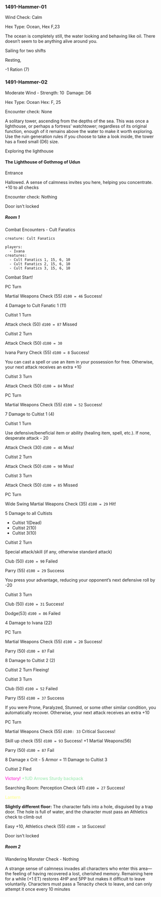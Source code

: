 ### 1491-Hammer-01

Wind Check: Calm

Hex Type: Ocean, Hex F,23

The ocean is completely still, the water looking and behaving like oil. There doesn’t seem to be anything alive around you.

Sailing for two shifts

Resting, 

-1 Ration (7)

### 1491-Hammer-02

Moderate Wind - Strength: 10  Damage: D6 

Hex Type: Ocean  Hex: F, 25

Encounter check: None

A solitary tower, ascending from the depths of the sea. This was once a lighthouse, or perhaps a fortress’ watchtower; regardless of its original function, enough of it remains above the water to make it worth exploring. Use the ruin generation rules if you choose to take a look inside, the tower has a fixed small (D6) size.

Exploring the lighthouse

#### The Lighthouse of Gothmog of Udun

Entrance

Hallowed. A sense of calmness invites you here, helping you concentrate. +10 to all checks

Encounter check: Nothing

Door isn't locked
##### Room 1

Combat Encounters - Cult Fanatics

```statblock
creature: Cult Fanatics
```

```encounter
players:
  - Ivana
creatures:
  - Cult Fanatics 1, 15, 6, 10
  - Cult Fanatics 2, 15, 6, 10
  - Cult Fanatics 3, 15, 6, 10
```

Combat Start!

PC Turn

Martial Weapons Check (55) `d100 = 46` Success!

4 Damage to Cult Fanatic 1 (11)

Cultist 1 Turn

Attack check (50) `d100 = 87` Missed

Cultist 2 Turn

Attack Check (50) `d100 = 30`

Ivana Parry Check (55) `d100 = 8` Success!

You can cast a spell or use an item in your possession for free. Otherwise, your next attack receives an extra +10

Cultist 3 Turn

Attack Check (50) `d100 = 84` Miss!

PC Turn

Martial Weapons Check (55) `d100 = 52` Success!

7 Damage to Cultist 1 (4)

Cultist 1 Turn

Use defensive/beneficial item or ability (healing item, spell, etc.). If none, desperate attack - 20

Attack Check (30) `d100 = 46` Miss!

Cultist 2 Turn

Attack Check (50) `d100 = 90` Miss!

Cultist 3 Turn

Attack Check (50) `d100 = 85` Missed

PC Turn

Wide Swing 
Martial Weapons Check (35) `d100 = 29` Hit!

5 Damage to all Cultists
- Cultist 1(Dead)
- Cultist 2(10)
- Cultist 3(10)

Cultist 2 Turn

Special attack/skill (if any, otherwise standard attack)

Club (50) `d100 = 90` Failed

Parry (55) `d100 = 29` Success

You press your advantage, reducing your opponent’s next defensive roll by -20

Cultist 3 Turn

Club (50) `d100 = 31` Success!

Dodge(53) `d100 = 86` Failed

4 Damage to Ivana (22)

PC Turn

Martial Weapons Check (55) `d100 = 20` Success!

Parry (50) `d100 = 87` Fail

8 Damage to Cultist 2 (2)

Cultist 2 Turn
Fleeing!

Cultist 3 Turn

Club (50) `d100 = 52` Failed

Parry (55) `d100 = 37` Success

If you were Prone, Paralyzed, Stunned, or some other similar condition, you automatically recover. Otherwise, your next attack receives an extra +10

PC Turn

Martial Weapons Check (55) `d100: 33` Critical Success!

Skill up check (55) `d100 = 93` Success! 
+1 Martial Weapons(56)

Parry (50) `d100 = 87` Fail

8 Damage x Crit - 5 Armor = 11 Damage to Cultist 3

Cultist 2 Fled 

<font color="#ff00cc">Victory!</font>
<font color="#92E6A7">+1UD Arrows</font>
<font color="#92E6A7">Sturdy backpack</font>

Searching Room: Perception Check (41) `d100 = 27` Success!

<font color="#FFFF7D">Lantern</font>

**Slightly different floor:** The character falls into a hole, disguised by a trap door. The hole is full of water, and the character must pass an Athletics check to climb out

Easy +10, Athletics check (55) `d100 = 10` Success!

Door isn't locked
##### Room 2

Wandering Monster Check - Nothing


A strange sense of calmness invades all characters who enter this area—the feeling of having recovered a lost, cherished memory. Remaining here for a while (+1 ET) restores 4HP and 5PP but makes it difficult to leave voluntarily. Characters must pass a Tenacity check to leave, and can only attempt it once every 10 minutes

